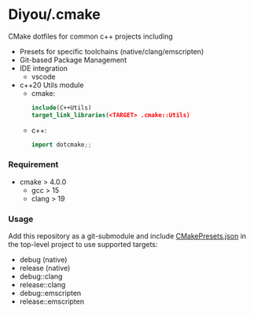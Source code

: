 # Diyou/.cmake

CMake dotfiles for common c++ projects including

- Presets for specific toolchains (native/clang/emscripten)
- Git-based Package Management
- IDE integration
  - vscode
- c++20 Utils module
  - cmake:
    ```cmake
    include(C++Utils)
    target_link_libraries(<TARGET> .cmake::Utils)
    ```
  - c++:
    ```c++
    import dotcmake;;
    ```

### Requirement

- cmake > 4.0.0
  - gcc > 15
  - clang > 19

### Usage

Add this repository as a git-submodule and include [CMakePresets.json](CMakePresets.json) in the top-level project to use supported targets:

- debug (native)
- release (native)
- debug::clang
- release::clang
- debug::emscripten
- release::emscripten
